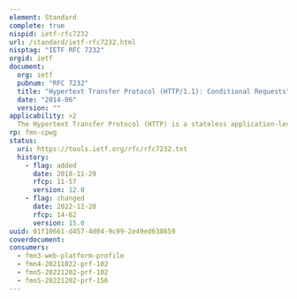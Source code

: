 ```yaml
---
element: Standard
complete: true
nispid: ietf-rfc7232
url: /standard/ietf-rfc7232.html
nisptag: "IETF RFC 7232"
orgid: ietf
document:
  org: ietf
  pubnum: "RFC 7232"
  title: "Hypertext Transfer Protocol (HTTP/1.1): Conditional Requests"
  date: "2014-06"
  version: ""
applicability: >2
  The Hypertext Transfer Protocol (HTTP) is a stateless application-level protocol for distributed, collaborative, hypertext information systems. This document defines HTTP/1.1 conditional requests, including metadata header fields for indicating state changes, request header fields for making preconditions on such state, and rules for constructing the responses to a conditional request when one or more preconditions evaluate to false.
rp: fmn-cpwg
status:
  uri: https://tools.ietf.org/rfc/rfc7232.txt
  history: 
    - flag: added
      date: 2018-11-29
      rfcp: 11-57
      version: 12.0
    - flag: changed
      date: 2022-12-20
      rfcp: 14-62
      version: 15.0
uuid: 01f10661-d457-4d04-9c99-2e49ed638659
coverdocument:
consumers:
  - fmn3-web-platform-profile
  - fmn4-20211022-prf-102
  - fmn5-20221202-prf-102
  - fmn5-20221202-prf-156
---
```

